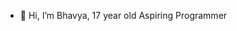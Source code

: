 - 👋 Hi, I’m Bhavya, 17 year old Aspiring Programmer
<!---
Bhavya-14/Bhavya-14 is a ✨ special ✨ repository because its `README.md` (this file) appears on your GitHub profile.
You can click the Preview link to take a look at your changes.
--->
